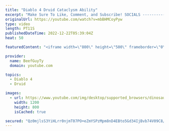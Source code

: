 ```yaml
---
title: "Diablo 4 Druid Cataclysm Ability"
excerpt: "Make Sure To Like, Comment, and Subscribe! SOCIALS ---------------------------------------------- Join Our ..."
originalUrl: https://youtube.com/watch?v=mbBHMCoyPyw
type: video
length: PT11S
publishedDateTime: 2022-12-22T05:39:04Z
heat: 50

featuredContent: "<iframe width=\"800\" height=\"500\" frameborder=\"0\" src=\"https://www.youtube.com/embed/mbBHMCoyPyw\" allow=\"accelerometer; autoplay; encrypted-media; gyroscope; picture-in-picture\" allowfullscreen></iframe>"

provider:
  name: BeefGuyTy
  domain: youtube.com

topics:
  - Diablo 4
  - Druid

images:
  - url: https://www.youtube.com/img/desktop/supported_browsers/dinosaur.png
    width: 1200
    height: 800
    isCached: true

secured: "Qz0mjlsS3YiHLrr0njmT07PO+eZmYSPzMpm8nD4EBto5Gd34IjBvb74V09C8/LA3Xqff4hLYfHO0Dc5QGzFsr3zOd6QuelGP7eZBg+ZwfAV9vitjC4dGQoCD830UZJ3rcjDKkBbouC/vey3xNAIDAl3/W9AhzrrpzZ+5Hz7Vu09ypItDvNXj/scxZVtZaE3vNh4/kwWuYv+AnfC5aWD5faAhyWah7MoO7EgSSONrzTOPX1qYPJz0DiUBAKo3Qp1gZQNUQobu7by1VahDtx2+cVlKlvTGE7GDVZJutXc8hOD2pRx56SxWPUiMiN97xAU2Rw/MHumLWLb2N21xt7MC4f3smBBicCAM34mF8GGXB44oVJhXcNCC++lWChqhsu74ddg4XKh5W8LTevS5N0iCSRC6/I1EuiDBQvecxGV/XA0=;RX+pG0ngy+OVpTSyXzpRvA=="
---
```


